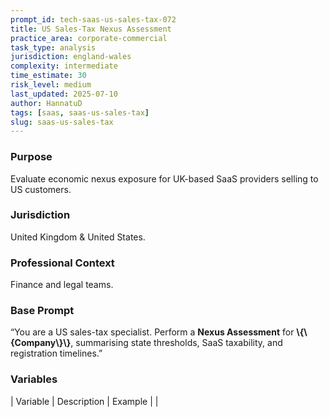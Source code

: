 ```yaml
---
prompt_id: tech-saas-us-sales-tax-072
title: US Sales-Tax Nexus Assessment
practice_area: corporate-commercial
task_type: analysis
jurisdiction: england-wales
complexity: intermediate
time_estimate: 30
risk_level: medium
last_updated: 2025-07-10
author: HannatuD
tags: [saas, saas-us-sales-tax]
slug: saas-us-sales-tax
---
```


### Purpose  
Evaluate economic nexus exposure for UK-based SaaS providers selling to US customers.

### Jurisdiction  
United Kingdom & United States.

### Professional Context  
Finance and legal teams.

### Base Prompt  
“You are a US sales-tax specialist. Perform a **Nexus Assessment** for **\\{\\{Company\\}\\}**, summarising state thresholds, SaaS taxability, and registration timelines.”

### Variables  
| Variable | Description | Example |
|
